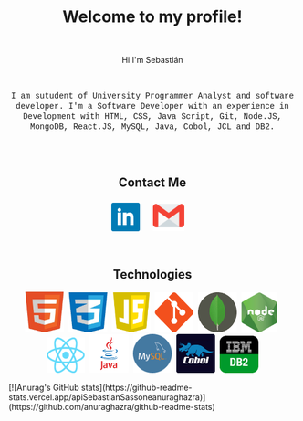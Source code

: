 <h1 align="center">Welcome to my profile!</h1>
<br/>

 <p align="center">Hi I'm Sebastián</p>
<br/>
  
<p align="center"> 
  <font face="courier new">I am sutudent of University Programmer Analyst and software developer. I'm a Software Developer with an experience in Development with HTML, CSS, Java Script, Git, Node.JS, MongoDB, React.JS, MySQL, Java, Cobol, JCL and DB2.</font>
</p>

<br><br>
<h2 align="center"> Contact Me </h2>
<p align="center">
  <a target="_blank"href="https://www.linkedin.com/in/juan-sebastian-sassone-b85155219/"><img src="images/linkedin.png" width="50" height="50" /></a>&nbsp; &nbsp; &nbsp; 
  <a target="_blank"href="mailto:sassonejuansebastian@gmail.com"><img src="images/gmail (1).png" width="55" height="55" /></a>&nbsp;&nbsp;&nbsp;&nbsp;
</p>
<br/>

  <h2 align="center">Technologies</h2>
<p align="center">
  <img src="images/logohtml.png" width="68" height="71" />&nbsp;
<img src="images/logocss.png" width="68" height="70" />&nbsp; 
<img src="images/logojs.png" width="68" height="70" />&nbsp;
<img src="images/logogit.png" width="68" height="70" />&nbsp;
<img src="images/logomongo.png" width="68" height="70" />&nbsp;
<img src="images/logonode.png" width="63" height="70" />&nbsp;
<img src="images/logoreact.png" width="68" height="62" />&nbsp;
<img src="images/logojava.png" width="68" height="68" />&nbsp;
<img src="images/logomysql.png" width="68" height="68" />&nbsp;
<img src="images/logocobol.png" width="68" height="68" />&nbsp;
<img src="images/logodb2.png" width="68" height="65" 
</p>
<br/>
<div>
 [![Anurag's GitHub stats](https://github-readme-stats.vercel.app/apiSebastianSassoneanuraghazra)](https://github.com/anuraghazra/github-readme-stats)
</div>

